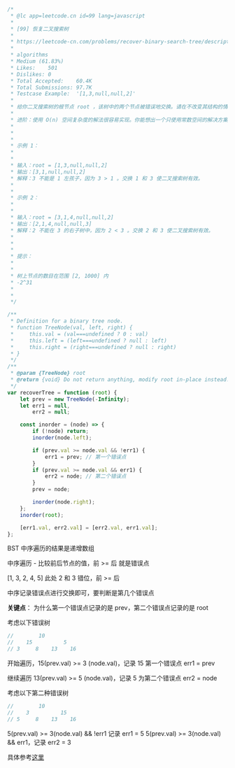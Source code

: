 ```js
/*
 * @lc app=leetcode.cn id=99 lang=javascript
 *
 * [99] 恢复二叉搜索树
 *
 * https://leetcode-cn.com/problems/recover-binary-search-tree/description/
 *
 * algorithms
 * Medium (61.83%)
 * Likes:    501
 * Dislikes: 0
 * Total Accepted:    60.4K
 * Total Submissions: 97.7K
 * Testcase Example:  '[1,3,null,null,2]'
 *
 * 给你二叉搜索树的根节点 root ，该树中的两个节点被错误地交换。请在不改变其结构的情况下，恢复这棵树。
 *
 * 进阶：使用 O(n) 空间复杂度的解法很容易实现。你能想出一个只使用常数空间的解决方案吗？
 *
 *
 *
 * 示例 1：
 *
 *
 * 输入：root = [1,3,null,null,2]
 * 输出：[3,1,null,null,2]
 * 解释：3 不能是 1 左孩子，因为 3 > 1 。交换 1 和 3 使二叉搜索树有效。
 *
 *
 * 示例 2：
 *
 *
 * 输入：root = [3,1,4,null,null,2]
 * 输出：[2,1,4,null,null,3]
 * 解释：2 不能在 3 的右子树中，因为 2 < 3 。交换 2 和 3 使二叉搜索树有效。
 *
 *
 *
 * 提示：
 *
 *
 * 树上节点的数目在范围 [2, 1000] 内
 * -2^31
 *
 *
 */

/**
 * Definition for a binary tree node.
 * function TreeNode(val, left, right) {
 *     this.val = (val===undefined ? 0 : val)
 *     this.left = (left===undefined ? null : left)
 *     this.right = (right===undefined ? null : right)
 * }
 */
/**
 * @param {TreeNode} root
 * @return {void} Do not return anything, modify root in-place instead.
 */
var recoverTree = function (root) {
    let prev = new TreeNode(-Infinity);
    let err1 = null,
        err2 = null;

    const inorder = (node) => {
        if (!node) return;
        inorder(node.left);

        if (prev.val >= node.val && !err1) {
            err1 = prev; // 第一个错误点
        }
        if (prev.val >= node.val && err1) {
            err2 = node; // 第二个错误点
        }
        prev = node;

        inorder(node.right);
    };
    inorder(root);

    [err1.val, err2.val] = [err2.val, err1.val];
};
```

BST 中序遍历的结果是递增数组

中序遍历 - 比较前后节点的值，前 >= 后 就是错误点

[1, 3, 2, 4, 5] 此处 2 和 3 错位，前 >= 后

中序记录错误点进行交换即可，要判断是第几个错误点

**关键点**： 为什么第一个错误点记录的是 prev，第二个错误点记录的是 root

考虑以下错误树

```js
//        10
//    15          5
// 3     8    13    16
```

开始遍历，15(prev.val) >= 3 (node.val)，记录 15 第一个错误点 err1 = prev

继续遍历 13(prev.val) >= 5 (node.val)，记录 5 为第二个错误点 err2 = node

考虑以下第二种错误树

```js
//        10
//    3          15
// 5     8    13    16
```

5(prev.val) >= 3(node.val) && !err1 记录 err1 = 5
5(prev.val) >= 3(node.val) && err1，记录 err2 = 3

具体参考[这里](https://leetcode-cn.com/problems/recover-binary-search-tree/solution/tu-jie-hui-fu-yi-ge-er-cha-sou-suo-shu-by-hyj8/)